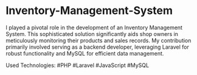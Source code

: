 # Inventory-Management-System

I played a pivotal role in the development of an Inventory Management System. This sophisticated solution significantly aids shop owners in meticulously monitoring their products and sales records. My contribution primarily involved serving as a backend developer, leveraging Laravel for robust functionality and MySQL for efficient data management.


Used Technologies:
#PHP
#Laravel
#JavaScript
#MySQL
